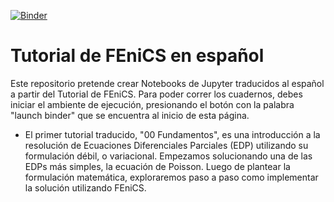 [![Binder](https://mybinder.org/badge_logo.svg)](https://mybinder.org/v2/gh/felixenzogarofalo/Tutorial-FEniCS-es/master)

# Tutorial de FEniCS en español
Este repositorio pretende crear Notebooks de Jupyter traducidos al español a partir del Tutorial de FEniCS. Para poder correr los cuadernos, debes iniciar el ambiente de ejecución, presionando el botón con la palabra "launch binder" que se encuentra al inicio de esta página.

- El primer tutorial traducido, "00 Fundamentos", es una introducción a la resolución de Ecuaciones Diferenciales Parciales (EDP) utilizando su formulación débil, o variacional. Empezamos solucionando una de las EDPs más simples, la ecuación de Poisson. Luego de plantear la formulación matemática, exploraremos paso a paso como implementar la solución utilizando FEniCS. 
